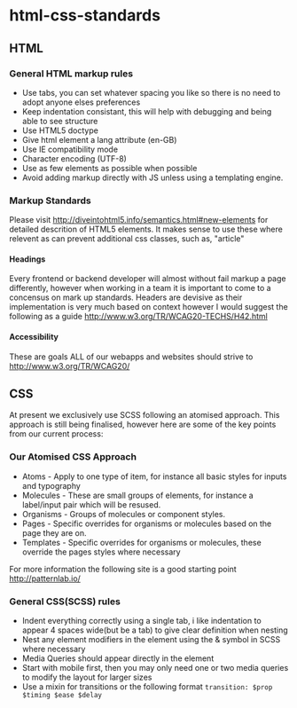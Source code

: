 # html-css-standards

## HTML

### General HTML markup rules

* Use tabs, you can set whatever spacing you like so there is no need to adopt anyone elses preferences
* Keep indentation consistant, this will help with debugging and being able to see structure
* Use HTML5 doctype
* Give html element a lang attribute (en-GB)
* Use IE compatibility mode
* Character encoding (UTF-8)
* Use as few elements as possible when possible
* Avoid adding markup directly with JS unless using a templating engine.

### Markup Standards

Please visit http://diveintohtml5.info/semantics.html#new-elements for detailed descrition of HTML5 elements.  It makes sense to use these where relevent as can prevent additional css classes, such as, "article"

#### Headings

Every frontend or backend developer will almost without fail markup a page differently, however when working in a team it is important to come to a concensus on mark up standards. Headers are devisive as their implementation is very much based on context however I would suggest the following as a guide http://www.w3.org/TR/WCAG20-TECHS/H42.html

#### Accessibility
These are goals ALL of our webapps and websites should strive to http://www.w3.org/TR/WCAG20/

## CSS

At present we exclusively use SCSS following an atomised approach.  This approach is still being finalised, however here are some of the key points from our current process:

### Our Atomised CSS Approach 

* Atoms - Apply to one type of item, for instance all basic styles for inputs and typography
* Molecules - These are small groups of elements, for instance a label/input pair which will be resused.
* Organisms - Groups of molecules or component styles.
* Pages - Specific overrides for organisms or molecules based on the page they are on.
* Templates - Specific overrides for organisms or molecules, these override the pages styles where necessary

For more information the following site is a good starting point http://patternlab.io/

### General CSS(SCSS) rules

* Indent everything correctly using a single tab, i like indentation to appear 4 spaces wide(but be a tab) to give clear definition when nesting
* Nest any element modifiers in the element using the & symbol in SCSS where necessary
* Media Queries should appear directly in the element
* Start with mobile first, then you may only need one or two media queries to modify the layout for larger sizes
* Use a mixin for transitions or the following format ```transition: $prop $timing $ease $delay```
